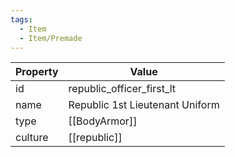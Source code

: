 ```yaml
---
tags:
  - Item
  - Item/Premade
---
```


| Property | Value                           |
| -------- | ------------------------------- |
| id       | republic_officer_first_lt       |
| name     | Republic 1st Lieutenant Uniform |
| type     | [[BodyArmor]]                   |
| culture  | [[republic]]           |


